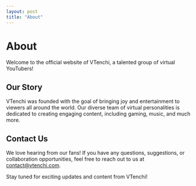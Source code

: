```yaml
---
layout: post
title: "About"
---
```

# About

Welcome to the official website of VTenchi, a talented group of virtual YouTubers!

## Our Story

VTenchi was founded with the goal of bringing joy and entertainment to viewers all around the world. Our diverse team of virtual personalities is dedicated to creating engaging content, including gaming, music, and much more.

## Contact Us

We love hearing from our fans! If you have any questions, suggestions, or collaboration opportunities, feel free to reach out to us at [contact@vtenchi.com](mailto:contact@vtenchi.com).

Stay tuned for exciting updates and content from VTenchi!
